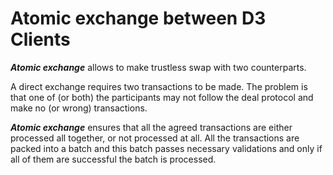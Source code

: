 # Atomic exchange between D3 Clients

**_Atomic exchange_** allows to make trustless swap with two counterparts.

A direct exchange requires two transactions to be made. The problem is that one of (or both) the participants may not follow the deal protocol and make no (or wrong) transactions. 

**_Atomic exchange_** ensures that all the agreed transactions are either processed all together, or not processed at all. All the transactions are packed into a batch and this batch passes necessary validations and only if all of them are successful the batch is processed.

